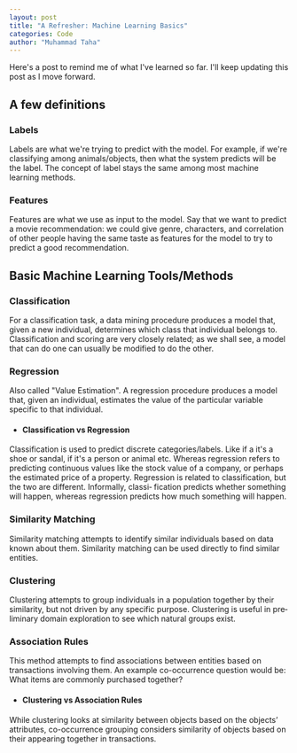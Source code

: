 ```yaml
---
layout: post
title: "A Refresher: Machine Learning Basics"
categories: Code
author: "Muhammad Taha"
---
```


Here's a post to remind me of what I've learned so far. I'll keep updating this post as I move forward.

## A few definitions
### Labels
Labels are what we're trying to predict with the model. For example, if we're classifying among animals/objects, then what the system predicts will be the label.
The concept of label stays the same among most machine learning methods.

### Features
Features are what we use as input to the model. 
Say that we want to predict a movie recommendation: we could give genre, characters, and correlation of other people having the same taste as features for the model to try to predict a good recommendation.

## Basic Machine Learning Tools/Methods

### Classification
For a classification task, a data mining procedure produces a model that, given a new individual, determines which class that individual belongs to. Classification and scoring are very closely related; as we shall see, a model that can do one can usually be modified to do the other.

### Regression
Also called "Value Estimation". A regression procedure produces a model that, given an individual, estimates the value of the particular variable specific to that individual.


* #### Classification vs Regression
Classification is used to predict discrete categories/labels. Like if a it's a shoe or sandal, if it's a person or animal etc. Whereas regression refers to predicting continuous values like the stock value of a company, or perhaps the estimated price of a property.
Regression is related to classification, but the two are different. Informally, classi‐
fication predicts whether something will happen, whereas regression predicts how
much something will happen.

### Similarity Matching
Similarity matching attempts to identify similar individuals based on data known
about them. Similarity matching can be used directly to find similar entities.

### Clustering
Clustering attempts to group individuals in a population together by their similarity,
but not driven by any specific purpose. Clustering is useful in pre‐liminary domain exploration to see which natural groups exist.

### Association Rules
This method attempts to find associations between entities based on transactions involving them. An example co-occurrence question would be: What items are commonly purchased together? 

* #### Clustering vs Association Rules
While clustering looks at similarity between objects based on the objects’ attributes, co-occurrence grouping considers similarity of objects based on their appearing together in transactions.

